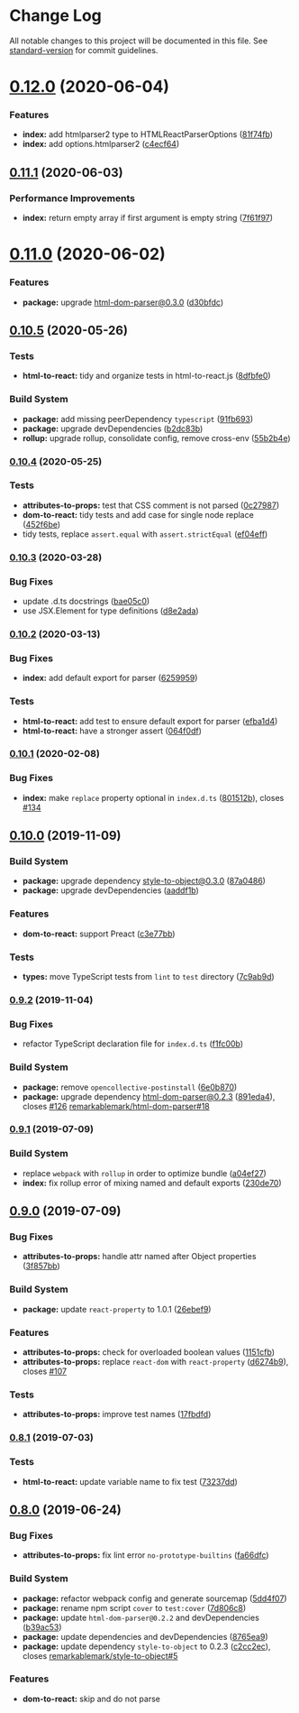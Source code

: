# Change Log

All notable changes to this project will be documented in this file. See [standard-version](https://github.com/conventional-changelog/standard-version) for commit guidelines.

<a name="0.12.0"></a>
# [0.12.0](https://github.com/remarkablemark/html-react-parser/compare/v0.11.1...v0.12.0) (2020-06-04)


### Features

* **index:** add htmlparser2 type to HTMLReactParserOptions ([81f74fb](https://github.com/remarkablemark/html-react-parser/commit/81f74fb))
* **index:** add options.htmlparser2 ([c4ecf64](https://github.com/remarkablemark/html-react-parser/commit/c4ecf64))



<a name="0.11.1"></a>
## [0.11.1](https://github.com/remarkablemark/html-react-parser/compare/v0.11.0...v0.11.1) (2020-06-03)


### Performance Improvements

* **index:** return empty array if first argument is empty string ([7f61f97](https://github.com/remarkablemark/html-react-parser/commit/7f61f97))



<a name="0.11.0"></a>
# [0.11.0](https://github.com/remarkablemark/html-react-parser/compare/v0.10.5...v0.11.0) (2020-06-02)


### Features

* **package:** upgrade html-dom-parser@0.3.0 ([d30bfdc](https://github.com/remarkablemark/html-react-parser/commit/d30bfdc))



## [0.10.5](https://github.com/remarkablemark/html-react-parser/compare/v0.10.4...v0.10.5) (2020-05-26)


### Tests

* **html-to-react:** tidy and organize tests in html-to-react.js ([8dfbfe0](https://github.com/remarkablemark/html-react-parser/commit/8dfbfe03a65f900b2661dc80227883a77bef766c))


### Build System

* **package:** add missing peerDependency `typescript` ([91fb693](https://github.com/remarkablemark/html-react-parser/commit/91fb693c9ca9e4c473b1f532d0e03e6c42b90916))
* **package:** upgrade devDependencies ([b2dc83b](https://github.com/remarkablemark/html-react-parser/commit/b2dc83b9834b70424c1525d5b30b7c6c32016838))
* **rollup:** upgrade rollup, consolidate config, remove cross-env ([55b2b4e](https://github.com/remarkablemark/html-react-parser/commit/55b2b4e7a647e9829e89a45524ece86d0ab620bd))

### [0.10.4](https://github.com/remarkablemark/html-react-parser/compare/v0.10.3...v0.10.4) (2020-05-25)


### Tests

* **attributes-to-props:** test that CSS comment is not parsed ([0c27987](https://github.com/remarkablemark/html-react-parser/commit/0c27987ff10fa13f3f2f35ba1aba0b88b0e0d92e))
* **dom-to-react:** tidy tests and add case for single node replace ([452f6be](https://github.com/remarkablemark/html-react-parser/commit/452f6be01500adffd740b0b1edb7a06790ba46f7))
* tidy tests, replace `assert.equal` with `assert.strictEqual` ([ef04eff](https://github.com/remarkablemark/html-react-parser/commit/ef04effebdd2f753c99f706599d656b314442d08))

### [0.10.3](https://github.com/remarkablemark/html-react-parser/compare/v0.10.2...v0.10.3) (2020-03-28)


### Bug Fixes

* update .d.ts docstrings ([bae05c0](https://github.com/remarkablemark/html-react-parser/commit/bae05c0a00ac4917b8d0d3137098010a13f8377d))
* use JSX.Element for type definitions ([d8e2ada](https://github.com/remarkablemark/html-react-parser/commit/d8e2adad4410544bbff4b5c9b827225aa96ed5d5))

### [0.10.2](https://github.com/remarkablemark/html-react-parser/compare/v0.10.1...v0.10.2) (2020-03-13)


### Bug Fixes

* **index:** add default export for parser ([6259959](https://github.com/remarkablemark/html-react-parser/commit/62599594de72c12c0c9fe9a8642ee52ed0488734))


### Tests

* **html-to-react:** add test to ensure default export for parser ([efba1d4](https://github.com/remarkablemark/html-react-parser/commit/efba1d402000b25b8800e33c2b934351b64bac0c))
* **html-to-react:** have a stronger assert ([064f0df](https://github.com/remarkablemark/html-react-parser/commit/064f0dfc742f67d57941a02bfdb70a76b56be472))

### [0.10.1](https://github.com/remarkablemark/html-react-parser/compare/v0.10.0...v0.10.1) (2020-02-08)


### Bug Fixes

* **index:** make `replace` property optional in `index.d.ts` ([801512b](https://github.com/remarkablemark/html-react-parser/commit/801512ba353e46ba931ee018ea8a9ec6c2d5da60)), closes [#134](https://github.com/remarkablemark/html-react-parser/issues/134)

## [0.10.0](https://github.com/remarkablemark/html-react-parser/compare/v0.9.2...v0.10.0) (2019-11-09)


### Build System

* **package:** upgrade dependency style-to-object@0.3.0 ([87a0486](https://github.com/remarkablemark/html-react-parser/commit/87a0486))
* **package:** upgrade devDependencies ([aaddf1b](https://github.com/remarkablemark/html-react-parser/commit/aaddf1b))


### Features

* **dom-to-react:** support Preact ([c3e77bb](https://github.com/remarkablemark/html-react-parser/commit/c3e77bb))


### Tests

* **types:** move TypeScript tests from `lint` to `test` directory ([7c9ab9d](https://github.com/remarkablemark/html-react-parser/commit/7c9ab9d))



### [0.9.2](https://github.com/remarkablemark/html-react-parser/compare/v0.9.1...v0.9.2) (2019-11-04)


### Bug Fixes

* refactor TypeScript declaration file for `index.d.ts` ([f1fc00b](https://github.com/remarkablemark/html-react-parser/commit/f1fc00b))


### Build System

* **package:** remove `opencollective-postinstall` ([6e0b870](https://github.com/remarkablemark/html-react-parser/commit/6e0b870))
* **package:** upgrade dependency html-dom-parser@0.2.3 ([891eda4](https://github.com/remarkablemark/html-react-parser/commit/891eda4)), closes [#126](https://github.com/remarkablemark/html-react-parser/issues/126) [remarkablemark/html-dom-parser#18](https://github.com/remarkablemark/html-react-parser/issues/18)



### [0.9.1](https://github.com/remarkablemark/html-react-parser/compare/v0.9.0...v0.9.1) (2019-07-09)


### Build System

* replace `webpack` with `rollup` in order to optimize bundle ([a04ef27](https://github.com/remarkablemark/html-react-parser/commit/a04ef27))
* **index:** fix rollup error of mixing named and default exports ([230de70](https://github.com/remarkablemark/html-react-parser/commit/230de70))



## [0.9.0](https://github.com/remarkablemark/html-react-parser/compare/v0.8.1...v0.9.0) (2019-07-09)


### Bug Fixes

* **attributes-to-props:** handle attr named after Object properties ([3f857bb](https://github.com/remarkablemark/html-react-parser/commit/3f857bb))


### Build System

* **package:** update `react-property` to 1.0.1 ([26ebef9](https://github.com/remarkablemark/html-react-parser/commit/26ebef9))


### Features

* **attributes-to-props:** check for overloaded boolean values ([1151cfb](https://github.com/remarkablemark/html-react-parser/commit/1151cfb))
* **attributes-to-props:** replace `react-dom` with `react-property` ([d6274b9](https://github.com/remarkablemark/html-react-parser/commit/d6274b9)), closes [#107](https://github.com/remarkablemark/html-react-parser/issues/107)


### Tests

* **attributes-to-props:** improve test names ([17fbdfd](https://github.com/remarkablemark/html-react-parser/commit/17fbdfd))



### [0.8.1](https://github.com/remarkablemark/html-react-parser/compare/v0.8.0...v0.8.1) (2019-07-03)


### Tests

* **html-to-react:** update variable name to fix test ([73237dd](https://github.com/remarkablemark/html-react-parser/commit/73237dd))



## [0.8.0](https://github.com/remarkablemark/html-react-parser/compare/v0.7.1...v0.8.0) (2019-06-24)


### Bug Fixes

* **attributes-to-props:** fix lint error `no-prototype-builtins` ([fa66dfc](https://github.com/remarkablemark/html-react-parser/commit/fa66dfc))


### Build System

* **package:** refactor webpack config and generate sourcemap ([5dd4f07](https://github.com/remarkablemark/html-react-parser/commit/5dd4f07))
* **package:** rename npm script `cover` to `test:cover` ([7d806c8](https://github.com/remarkablemark/html-react-parser/commit/7d806c8))
* **package:** update `html-dom-parser@0.2.2` and devDependencies ([b39ac53](https://github.com/remarkablemark/html-react-parser/commit/b39ac53))
* **package:** update dependencies and devDependencies ([8765ea9](https://github.com/remarkablemark/html-react-parser/commit/8765ea9))
* **package:** update dependency `style-to-object` to 0.2.3 ([c2cc2ec](https://github.com/remarkablemark/html-react-parser/commit/c2cc2ec)), closes [remarkablemark/style-to-object#5](https://github.com/remarkablemark/html-react-parser/issues/5)


### Features

* **dom-to-react:** skip and do not parse <script> content ([1fb5ee2](https://github.com/remarkablemark/html-react-parser/commit/1fb5ee2))


### Tests

* **html-to-react:** add test that verifies `domToReact` is exported ([320c364](https://github.com/remarkablemark/html-react-parser/commit/320c364))
* verify invalid style for `attributesToProps` throws an error ([b97f2e1](https://github.com/remarkablemark/html-react-parser/commit/b97f2e1))



<a name="0.7.1"></a>
## [0.7.1](https://github.com/remarkablemark/html-react-parser/compare/v0.7.0...v0.7.1) (2019-05-27)



<a name="0.7.0"></a>
## [0.7.0](https://github.com/remarkablemark/html-react-parser/compare/v0.6.4...v0.7.0) (2019-04-05)


### Bug Fixes

* **coveralls:** moved dtslint tests to lint folder ([306fceb](https://github.com/remarkablemark/html-react-parser/commit/306fceb))
* **types:** html-dom-parser > html-react-parser ([438b9af](https://github.com/remarkablemark/html-react-parser/commit/438b9af))


### Features

* **types:** add lib/dom-to-react declaration ([27ed8b6](https://github.com/remarkablemark/html-react-parser/commit/27ed8b6))



<a name="0.6.4"></a>
## [0.6.4](https://github.com/remarkablemark/html-react-parser/compare/v0.6.3...v0.6.4) (2019-03-29)


### Bug Fixes

* **dom-to-react:** allow custom keys for replacement ([abf20a2](https://github.com/remarkablemark/html-react-parser/commit/abf20a2))
* **dom-to-react:** fix typos in the test ([4eec53e](https://github.com/remarkablemark/html-react-parser/commit/4eec53e))



<a name="0.6.3"></a>
## [0.6.3](https://github.com/remarkablemark/html-react-parser/compare/v0.6.2...v0.6.3) (2019-03-19)


### Bug Fixes

* **typescript:** test.tsx after dtslint run ([38e6bba](https://github.com/remarkablemark/html-react-parser/commit/38e6bba))



<a name="0.6.2"></a>
## [0.6.2](https://github.com/remarkablemark/html-react-parser/compare/v0.6.1...v0.6.2) (2019-03-07)



<a name="0.6.1"></a>
## [0.6.1](https://github.com/remarkablemark/html-react-parser/compare/v0.6.0...v0.6.1) (2019-01-03)


### Bug Fixes

* **utilities:** allow numbers in custom style names ([5a6600f](https://github.com/remarkablemark/html-react-parser/commit/5a6600f))



<a name="0.6.0"></a>
## [0.6.0](https://github.com/remarkablemark/html-react-parser/compare/v0.5.0...v0.6.0) (2018-12-17)


### Features

* **utilities:** add support for custom styles beginning with "--*" ([2c0a9dc](https://github.com/remarkablemark/html-react-parser/commit/2c0a9dc))



<a name="0.5.0"></a>
## [0.5.0](https://github.com/remarkablemark/html-react-parser/compare/v0.4.7...v0.5.0) (2018-12-16)


### Bug Fixes

* **attributes-to-props:** undo default function parameter ([1017b25](https://github.com/remarkablemark/html-react-parser/commit/1017b25))


### Features

* support custom elements in React 16 ([7b2c5a8](https://github.com/remarkablemark/html-react-parser/commit/7b2c5a8))



<a name="0.4.7"></a>
## [0.4.7](https://github.com/remarkablemark/html-react-parser/compare/v0.4.6...v0.4.7) (2018-09-14)



<a name="0.4.6"></a>
## [0.4.6](https://github.com/remarkablemark/html-react-parser/compare/v0.4.5...v0.4.6) (2018-05-13)


### Bug Fixes

* accidentally left a console ([953e564](https://github.com/remarkablemark/html-react-parser/commit/953e564))
* added test case for viewBox ([261ffb7](https://github.com/remarkablemark/html-react-parser/commit/261ffb7))
* moving svg mock to correct place ([6ffb148](https://github.com/remarkablemark/html-react-parser/commit/6ffb148))
* svg attributes now correctly handled ([94643e1](https://github.com/remarkablemark/html-react-parser/commit/94643e1))



<a name="0.4.5"></a>
## [0.4.5](https://github.com/remarkablemark/html-react-parser/compare/v0.4.4...v0.4.5) (2018-05-09)


### Bug Fixes

* **package:** upgrade style-to-object@0.2.1 ([d065c60](https://github.com/remarkablemark/html-react-parser/commit/d065c60))



<a name="0.4.4"></a>
## [0.4.4](https://github.com/remarkablemark/html-react-parser/compare/v0.4.3...v0.4.4) (2018-05-07)


### Bug Fixes

* **package:** upgrade react-dom-core@0.0.3 ([b4a1c6e](https://github.com/remarkablemark/html-react-parser/commit/b4a1c6e))



<a name="0.4.3"></a>
## [0.4.3](https://github.com/remarkablemark/html-react-parser/compare/v0.4.2...v0.4.3) (2018-03-27)


### Bug Fixes

* **parser:** fix boolean attributes parsing ([e478a44](https://github.com/remarkablemark/html-react-parser/commit/e478a44))
* **parser:** fix case when style is empty string ([fa2a8b4](https://github.com/remarkablemark/html-react-parser/commit/fa2a8b4))



<a name="0.4.2"></a>
## [0.4.2](https://github.com/remarkablemark/html-react-parser/compare/v0.4.1...v0.4.2) (2018-02-20)


### Bug Fixes

* **package:** upgrade html-dom-parser@0.1.3 and devDependencies ([1c236ed](https://github.com/remarkablemark/html-react-parser/commit/1c236ed))
* **release:** do not lint standard-version commit message ([2d35a1f](https://github.com/remarkablemark/html-react-parser/commit/2d35a1f))



<a name="0.4.1"></a>
## [0.4.1](https://github.com/remarkablemark/html-react-parser/compare/v0.4.0...v0.4.1) (2017-11-28)


### Bug Fixes

* **attributes-to-props.js:** Remove unappropriate console logging and remove double quote from tests ([10ff149](https://github.com/remarkablemark/html-react-parser/commit/10ff149))
* **attributes-to-props.js:** Use AST to transform style attributes into an style object ([68cd565](https://github.com/remarkablemark/html-react-parser/commit/68cd565))
* **utilities.js:** Format string to lowercase before converting to camel case and assert the string is a string ([4522666](https://github.com/remarkablemark/html-react-parser/commit/4522666))



## [0.4.0](https://github.com/remarkablemark/html-react-parser/compare/v0.3.6...v0.4.0) - 2017-10-01
### Added
- [react-dom-core](https://github.com/remarkablemark/react-dom-core) to dependencies (closes #43)
  - `react-dom` 16 no longer exposes `lib`, which includes the DOM property configs
  - Upgrade devDependencies of `react` and `react-dom` to 16
  - Update README and examples

## [0.3.6](https://github.com/remarkablemark/html-react-parser/compare/v0.3.5...v0.3.6) - 2017-09-30
### Changed
- Dependencies
  - html-dom-parser@0.1.2
    - Fixes IE9 client parser bug
  - Set react and react-dom versions to `^15.4`
    - Version 16 no longer exposes `HTMLDOMPropertyConfig` and `SVGDOMPropertyConfig`

## [0.3.5](https://github.com/remarkablemark/html-react-parser/compare/v0.3.4...v0.3.5) - 2017-06-26
### Changed
- Dependencies
  - html-dom-parser@0.1.1
    - Fixes IE client parser bug
  - eslint@4.1.1
  - webpack@3.0.0
- Update webpack to enable scope hoisting

## [0.3.4](https://github.com/remarkablemark/html-react-parser/compare/v0.3.3...v0.3.4) - 2017-06-17
### Changed
- Dependencies:
  - html-dom-parser@0.1.0
  - coveralls@2.13.1
  - eslint@4.0.0
  - mocha@3.4.2
  - webpack@2.6.1

### Removed
- Dependencies:
  - jsdomify

## [0.3.3](https://github.com/remarkablemark/html-react-parser/compare/v0.3.2...v0.3.3) - 2017-01-27
### Added
- Created CHANGELOG with details on each version release (#37)

### Changed
- Update examples to load parser from relative `dist/` directory (#36)

### Removed
- Removed unnecessary field "browser" in `package.json` (#36)

## [0.3.2](https://github.com/remarkablemark/html-react-parser/compare/v0.3.1...v0.3.2) - 2017-01-26
### Fixed
- Decode HTML entities by default on node (#34)

## [0.3.1](https://github.com/remarkablemark/html-react-parser/compare/v0.3.0...v0.3.1) - 2017-01-10
### Changed
- Updated README by fixing CDN installation instructions and adding JSFiddle

## [0.3.0](https://github.com/remarkablemark/html-react-parser/compare/v0.2.0...v0.3.0) - 2016-11-18
### Changed
- Upgrade `react` and `react-dom` to >15.4

## [0.2.0](https://github.com/remarkablemark/html-react-parser/compare/v0.1.1...v0.2.0) - 2016-11-18
### Added
- Create npm script `clean` that removes `dist/` directory

### Fixed
- Silence webpack warning by keeping react <15.4 in this version

## [0.1.1](https://github.com/remarkablemark/html-react-parser/compare/v0.1.0...v0.1.1) - 2016-11-17
### Fixed
- `HTMLDOMPropertyConfig.js` and `SVGDOMPropertyConfig.js` have been moved from `react/lib/` to `react-dom/lib/` in v15.4

## [0.1.0](https://github.com/remarkablemark/html-react-parser/compare/v0.0.7...v0.1.0) - 2016-10-14
### Changed
- Replace HTML to DOM converter with [html-dom-parser](https://github.com/remarkablemark/html-dom-parser) (#28)
  - Save `html-dom-parser`
  - Remove `domhandler` and `htmlparser2`
- Update tests and README

## [0.0.7](https://github.com/remarkablemark/html-react-parser/compare/v0.0.6...v0.0.7) - 2016-09-27
### Added
- Examples of using the parser with script tag and RequireJS (#26)

### Changed
- Update build (#25)
- Update README description, instructions, and examples (#27)

## [0.0.6](https://github.com/remarkablemark/html-react-parser/compare/v0.0.5...v0.0.6) - 2016-09-27
### Added
- README example with advanced usage of `replace` option from @poacher2k (#17)
- Contributors section to README (#21)

### Changed
- Use webpack to build UMD bundle (#22)

### Fixed
- Regex bug on client parser (#24)

## [0.0.5](https://github.com/remarkablemark/html-react-parser/compare/v0.0.4...v0.0.5) - 2016-08-30
### Changed
- Remove `key` parameter from `replace` and use `React.cloneElement` (#18)

### Fixed
- Parsing of `<script>` and `<style>` tags (#20)

## [0.0.4](https://github.com/remarkablemark/html-react-parser/compare/v0.0.3...v0.0.4) - 2016-08-29
### Added
- Send coverage report generated by [istanbul](http://gotwarlost.github.io/istanbul/) to [coveralls](https://coveralls.io) (#12)
- Display badges in README (#13, #15)
- Update parser's `replace` option with additional 2nd parameter `key` (#16)

### Fixed
- Void elements (e.g., `<img />`) should not have children (#16)
- Set default `key` parameter for sibling elements due to [keys warning](https://fb.me/react-warning-keys) (#16)

## [0.0.3](https://github.com/remarkablemark/html-react-parser/compare/v0.0.2...v0.0.3) - 2016-08-24
### Added
- Make package [UMD](https://github.com/ForbesLindesay/umd/blob/master/template.js) compatible (#9)
- Throw an error if first argument is not a string (#10)

### Changed
- Differentiate between node and browser environments for parser (#5)

### Fixed
- HTML to DOM conversion on the client (#10)

## [0.0.2](https://github.com/remarkablemark/html-react-parser/compare/v0.0.1...v0.0.2) - 2016-08-23
### Added
- [ESLint](http://eslint.org) as the linter (#2)
- [Travis CI](https://travis-ci.org) (#4)

### Fixed
- `package.json` **peerDependencies** for `react` and `react-dom`

## [0.0.1](https://github.com/remarkablemark/html-react-parser/tree/v0.0.1) - 2016-08-23
### Added
- HTML to React parser which consists of:
  - HTML string to DOM object converter
  - DOM object to React nodes converter
- Tests
- README
